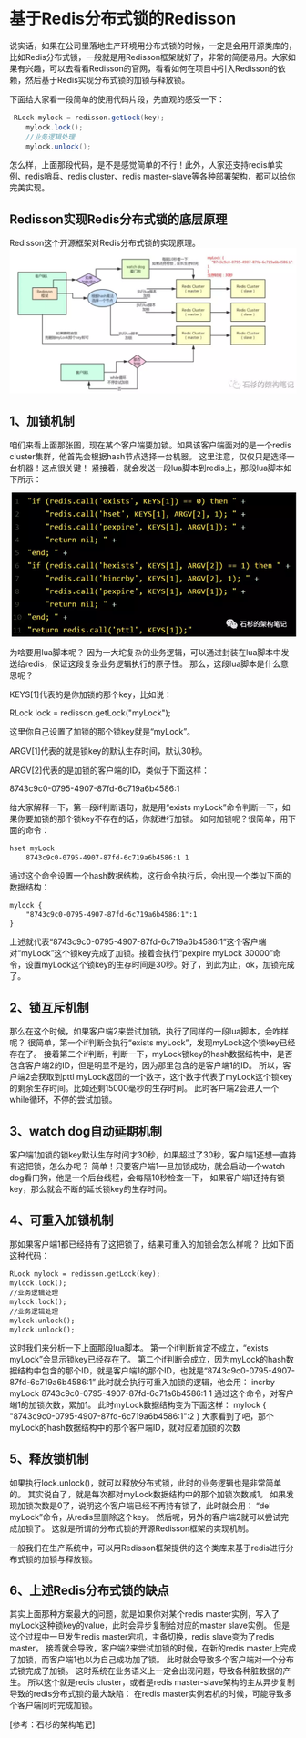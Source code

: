 

# 基于Redis分布式锁的Redisson

说实话，如果在公司里落地生产环境用分布式锁的时候，一定是会用开源类库的，比如Redis分布式锁，一般就是用Redisson框架就好了，非常的简便易用。大家如果有兴趣，可以去看看Redisson的官网，看看如何在项目中引入Redisson的依赖，然后基于Redis实现分布式锁的加锁与释放锁。

下面给大家看一段简单的使用代码片段，先直观的感受一下：

```java
 RLock mylock = redisson.getLock(key);
    mylock.lock(); 
    //业务逻辑处理
    mylock.unlock(); 
```

怎么样，上面那段代码，是不是感觉简单的不行！此外，人家还支持redis单实例、redis哨兵、redis cluster、redis master-slave等各种部署架构，都可以给你完美实现。

## Redisson实现Redis分布式锁的底层原理

Redisson这个开源框架对Redis分布式锁的实现原理。
![](../../pic/Redisson实现Redis分布式锁的底层原理.png)


## 1、加锁机制

咱们来看上面那张图，现在某个客户端要加锁。如果该客户端面对的是一个redis cluster集群，他首先会根据hash节点选择一台机器。
这里注意，仅仅只是选择一台机器！这点很关键！
紧接着，就会发送一段lua脚本到redis上，那段lua脚本如下所示：

![](../../pic/基于Redis分布式锁的lua脚本.png)


为啥要用lua脚本呢？
因为一大坨复杂的业务逻辑，可以通过封装在lua脚本中发送给redis，保证这段复杂业务逻辑执行的原子性。
那么，这段lua脚本是什么意思呢？

KEYS[1]代表的是你加锁的那个key，比如说：

RLock lock = redisson.getLock("myLock");

这里你自己设置了加锁的那个锁key就是“myLock”。

ARGV[1]代表的就是锁key的默认生存时间，默认30秒。

ARGV[2]代表的是加锁的客户端的ID，类似于下面这样：

8743c9c0-0795-4907-87fd-6c719a6b4586:1

给大家解释一下，第一段if判断语句，就是用“exists myLock”命令判断一下，如果你要加锁的那个锁key不存在的话，你就进行加锁。
如何加锁呢？很简单，用下面的命令：

```
hset myLock 
    8743c9c0-0795-4907-87fd-6c719a6b4586:1 1
```
通过这个命令设置一个hash数据结构，这行命令执行后，会出现一个类似下面的数据结构：

```
mylock {
    "8743c9c0-0795-4907-87fd-6c719a6b4586:1":1
}
```

上述就代表“8743c9c0-0795-4907-87fd-6c719a6b4586:1”这个客户端对“myLock”这个锁key完成了加锁。接着会执行“pexpire myLock 30000”命令，设置myLock这个锁key的生存时间是30秒。好了，到此为止，ok，加锁完成了。

## 2、锁互斥机制

那么在这个时候，如果客户端2来尝试加锁，执行了同样的一段lua脚本，会咋样呢？
很简单，第一个if判断会执行“exists myLock”，发现myLock这个锁key已经存在了。
接着第二个if判断，判断一下，myLock锁key的hash数据结构中，是否包含客户端2的ID，但是明显不是的，因为那里包含的是客户端1的ID。
所以，客户端2会获取到pttl myLock返回的一个数字，这个数字代表了myLock这个锁key的剩余生存时间。比如还剩15000毫秒的生存时间。
此时客户端2会进入一个while循环，不停的尝试加锁。

## 3、watch dog自动延期机制

客户端1加锁的锁key默认生存时间才30秒，如果超过了30秒，客户端1还想一直持有这把锁，怎么办呢？
简单！只要客户端1一旦加锁成功，就会启动一个watch dog看门狗，他是一个后台线程，会每隔10秒检查一下，
如果客户端1还持有锁key，那么就会不断的延长锁key的生存时间。

## 4、可重入加锁机制

那如果客户端1都已经持有了这把锁了，结果可重入的加锁会怎么样呢？
比如下面这种代码：

    RLock mylock = redisson.getLock(key);
    mylock.lock(); 
    //业务逻辑处理
    mylock.lock(); 
    //业务逻辑处理
    mylock.unlock(); 
    mylock.unlock();

这时我们来分析一下上面那段lua脚本。
第一个if判断肯定不成立，“exists myLock”会显示锁key已经存在了。
第二个if判断会成立，因为myLock的hash数据结构中包含的那个ID，就是客户端1的那个ID，也就是“8743c9c0-0795-4907-87fd-6c719a6b4586:1”
此时就会执行可重入加锁的逻辑，他会用：
incrby myLock 8743c9c0-0795-4907-87fd-6c71a6b4586:1 1
通过这个命令，对客户端1的加锁次数，累加1。
此时myLock数据结构变为下面这样：
mylock {
    "8743c9c0-0795-4907-87fd-6c719a6b4586:1":2
}
大家看到了吧，那个myLock的hash数据结构中的那个客户端ID，就对应着加锁的次数

## 5、释放锁机制

如果执行lock.unlock()，就可以释放分布式锁，此时的业务逻辑也是非常简单的。
其实说白了，就是每次都对myLock数据结构中的那个加锁次数减1。
如果发现加锁次数是0了，说明这个客户端已经不再持有锁了，此时就会用：
“del myLock”命令，从redis里删除这个key。
然后呢，另外的客户端2就可以尝试完成加锁了。
这就是所谓的分布式锁的开源Redisson框架的实现机制。

一般我们在生产系统中，可以用Redisson框架提供的这个类库来基于redis进行分布式锁的加锁与释放锁。

## 6、上述Redis分布式锁的缺点

其实上面那种方案最大的问题，就是如果你对某个redis master实例，写入了myLock这种锁key的value，此时会异步复制给对应的master slave实例。
但是这个过程中一旦发生redis master宕机，主备切换，redis slave变为了redis master。
接着就会导致，客户端2来尝试加锁的时候，在新的redis master上完成了加锁，而客户端1也以为自己成功加了锁。
此时就会导致多个客户端对一个分布式锁完成了加锁。
这时系统在业务语义上一定会出现问题，导致各种脏数据的产生。
所以这个就是redis cluster，或者是redis master-slave架构的主从异步复制导致的redis分布式锁的最大缺陷：
在redis master实例宕机的时候，可能导致多个客户端同时完成加锁。

[参考：石杉的架构笔记]
